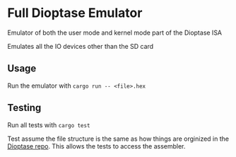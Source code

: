 # Full Dioptase Emulator

Emulator of both the user mode and kernel mode part of the Dioptase ISA

Emulates all the IO devices other than the SD card

## Usage

Run the emulator with `cargo run -- <file>.hex`

## Testing

Run all tests with `cargo test`

Test assume the file structure is the same as how things are orginized in the [Dioptase repo](https://github.com/b-Rocks2718/Dioptase/tree/main). This allows the tests to access the assembler.
